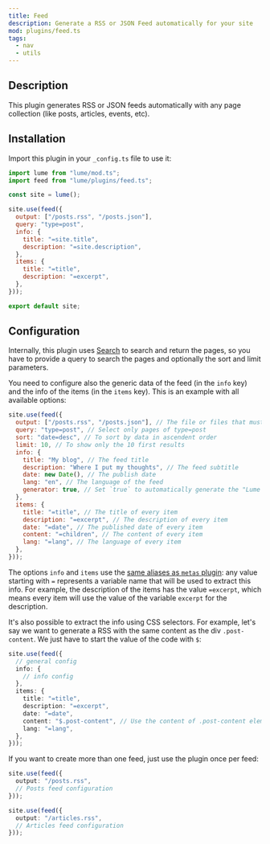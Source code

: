 ```yaml
---
title: Feed
description: Generate a RSS or JSON Feed automatically for your site
mod: plugins/feed.ts
tags:
  - nav
  - utils
---
```


## Description

This plugin generates RSS or JSON feeds automatically with any page collection
(like posts, articles, events, etc).

## Installation

Import this plugin in your `_config.ts` file to use it:

```js
import lume from "lume/mod.ts";
import feed from "lume/plugins/feed.ts";

const site = lume();

site.use(feed({
  output: ["/posts.rss", "/posts.json"],
  query: "type=post",
  info: {
    title: "=site.title",
    description: "=site.description",
  },
  items: {
    title: "=title",
    description: "=excerpt",
  },
}));

export default site;
```

## Configuration

Internally, this plugin uses [Search](./search.md) to search and return the
pages, so you have to provide a query to search the pages and optionally the
sort and limit parameters.

You need to configure also the generic data of the feed (in the `info` key) and
the info of the items (in the `items` key). This is an example with all
available options:

```js
site.use(feed({
  output: ["/posts.rss", "/posts.json"], // The file or files that must be generated
  query: "type=post", // Select only pages of type=post
  sort: "date=desc", // To sort by data in ascendent order
  limit: 10, // To show only the 10 first results
  info: {
    title: "My blog", // The feed title
    description: "Where I put my thoughts", // The feed subtitle
    date: new Date(), // The publish date
    lang: "en", // The language of the feed
    generator: true, // Set `true` to automatically generate the "Lume {version}"
  },
  items: {
    title: "=title", // The title of every item
    description: "=excerpt", // The description of every item
    date: "=date", // The published date of every item
    content: "=children", // The content of every item
    lang: "=lang", // The language of every item
  },
}));
```

The options `info` and `items` use the
[same aliases as `metas` plugin](./metas.md): any value starting with `=`
represents a variable name that will be used to extract this info. For example,
the description of the items has the value `=excerpt`, which means every item
will use the value of the variable `excerpt` for the description.

It's also possible to extract the info using CSS selectors. For example, let's
say we want to generate a RSS with the same content as the div `.post-content`.
We just have to start the value of the code with `$`:

```ts
site.use(feed({
  // general config
  info: {
    // info config
  },
  items: {
    title: "=title",
    description: "=excerpt",
    date: "=date",
    content: "$.post-content", // Use the content of .post-content element
    lang: "=lang",
  },
}));
```

If you want to create more than one feed, just use the plugin once per feed:

```ts
site.use(feed({
  output: "/posts.rss",
  // Posts feed configuration
}));

site.use(feed({
  output: "/articles.rss",
  // Articles feed configuration
}));
```
